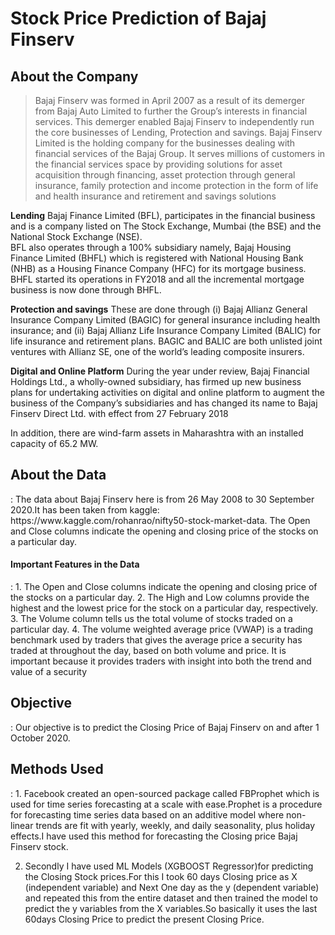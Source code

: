 
<h1> Stock Price Prediction of Bajaj Finserv </h1>

<h2> About the Company </h2>

>Bajaj Finserv was formed in April 2007 as a result of its demerger from Bajaj Auto Limited to further the Group’s interests in financial services. This demerger enabled Bajaj Finserv to independently run the core businesses of Lending, Protection and savings. Bajaj Finserv Limited is the holding company for the businesses dealing with financial services of the Bajaj Group. It serves millions of customers in the financial services space by providing solutions for asset acquisition through financing, asset protection through general insurance, family protection and income protection in the form of life and health insurance and retirement and savings solutions <br>


__Lending__
Bajaj Finance Limited (BFL), participates in the financial business and is a company listed on The Stock Exchange, Mumbai (the BSE) and the National Stock Exchange (NSE).<br>
BFL also operates through a 100% subsidiary namely, Bajaj Housing Finance Limited (BHFL) which is registered with National Housing Bank (NHB) as a Housing Finance Company (HFC) for its mortgage business. BHFL started its operations in FY2018 and all the incremental mortgage business is now done through BHFL.

__Protection and savings__
These are done through (i) Bajaj Allianz General Insurance Company Limited (BAGIC) for general insurance including health insurance; and (ii) Bajaj Allianz Life Insurance Company Limited (BALIC) for life insurance and retirement plans. BAGIC and BALIC are both unlisted joint ventures with Allianz SE, one of the world’s leading composite insurers.

__Digital and Online Platform__
During the year under review, Bajaj Financial Holdings Ltd., a wholly-owned subsidiary, has firmed up new business plans for undertaking activities on digital and online platform to augment the business of the Company’s subsidiaries and has changed its name to Bajaj Finserv Direct Ltd. with effect from 27 February 2018

In addition, there are wind-farm assets in Maharashtra with an installed capacity of 65.2 MW.


<h2> About the Data </h2>: The data about Bajaj Finserv here is from 26 May 2008 to 30 September 2020.It has been taken from kaggle: https://www.kaggle.com/rohanrao/nifty50-stock-market-data.
The Open and Close columns indicate the opening and closing price of the stocks on a particular day.
<h4>Important Features in the Data</h4>:
1. The Open and Close columns indicate the opening and closing price of the stocks on a particular day.
2. The High and Low columns provide the highest and the lowest price for the stock on a particular day, respectively.
3. The Volume column tells us the total volume of stocks traded on a particular day.
4. The volume weighted average price (VWAP) is a trading benchmark used by traders that gives the average price a security has traded at throughout the day, based on both volume and price. It is important because it provides traders with insight into both the trend and value of a security

<h2> Objective </h2>:
Our objective is to predict the Closing Price of Bajaj Finserv on and after 1 October 2020.

<h2> Methods Used</h2>: 
1. Facebook created an open-sourced package called FBProphet which is used for time series forecasting at a scale with ease.Prophet is a procedure for forecasting time series data based on an additive model where non-linear trends are fit with yearly, weekly, and daily seasonality, plus holiday effects.I have used this  method for forecasting the Closing price Bajaj Finserv stock.

2. Secondly I have used ML Models (XGBOOST Regressor)for predicting the Closing Stock prices.For this I took 60 days Closing price as X (independent variable) and Next One day as the y (dependent variable) and repeated this from the entire dataset and then trained the model to predict the y variables from the X variables.So basically it uses the last 60days Closing Price to predict the present Closing Price.
